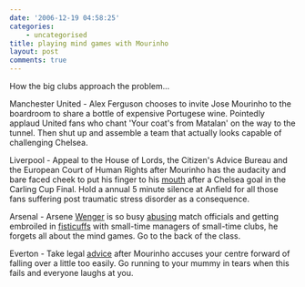 ```yaml
---
date: '2006-12-19 04:58:25'
categories:
    - uncategorised
title: playing mind games with Mourinho
layout: post
comments: true
---
```


How the big clubs approach the problem...

Manchester United - Alex Ferguson chooses to invite Jose Mourinho to the
boardroom to share a bottle of expensive Portugese wine. Pointedly
applaud United fans who chant 'Your coat's from Matalan' on the way to
the tunnel. Then shut up and assemble a team that actually looks capable
of challenging Chelsea.

Liverpool - Appeal to the House of Lords, the Citizen's Advice Bureau
and the European Court of Human Rights after Mourinho has the audacity
and bare faced cheek to put his finger to his
[mouth](http://news.bbc.co.uk/sport1/hi/football/league_cup/4312567.stm)
after a Chelsea goal in the Carling Cup Final. Hold a annual 5 minute
silence at Anfield for all those fans suffering post traumatic stress
disorder as a consequence.

Arsenal - Arsene
[Wenger](http://www.nbrightside.com/blog/2006/10/18/arsene-wenger-is-a-teapot/)
is so busy
[abusing](http://news.bbc.co.uk/sport1/hi/football/teams/a/arsenal/6187899.stm)
match officials and getting embroiled in
[fisticuffs](http://news.bbc.co.uk/sport1/hi/football/eng_prem/6141516.stm)
with small-time managers of small-time clubs, he forgets all about the
mind games. Go to the back of the class.

Everton - Take legal
[advice](http://news.bbc.co.uk/sport1/hi/football/eng_prem/6188413.stm)
after Mourinho accuses your centre forward of falling over a little too
easily. Go running to your mummy in tears when this fails and everyone
laughs at you.

